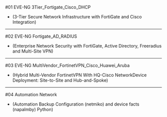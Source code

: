 #01 EVE-NG 3Tier_Fortigate_Cisco_DHCP
- (3-Tier Secure Network Infrastructure with FortiGate and Cisco Integration)

---

#02 EVE-NG Fortigate_AD_RADIUS
- (Enterprise Network Security with FortiGate, Active Directory, Freeradius and Multi-Site VPN)

---

#03 EVE-NG MultiVendor_FortinetVPN_Cisco_Huawei_Aruba
- (Hybrid Multi-Vendor FortinetVPN With HQ-Cisco NetworkDevice Deployment: Site-to-Site and Hub-and-Spoke)

---

#04 Automation Network
- (Automation Backup Configuration (netmiko) and device facts (napalmby) Python)